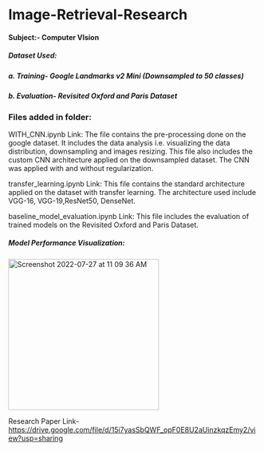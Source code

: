 # Image-Retrieval-Research

#### Subject:- Computer VIsion

##### Dataset Used:
#####   a. Training- Google Landmarks v2 Mini (Downsampled to 50 classes)
#####   b. Evaluation- Revisited Oxford and Paris Dataset


### Files added in folder:

WITH_CNN.ipynb
Link: 
The file contains the pre-processing done on the google dataset. It includes the data analysis i.e. visualizing the data distribution, downsampling and images resizing. This file also includes the custom CNN architecture applied on the downsampled dataset. The CNN was applied with and without regularization.

transfer_learning.ipynb
Link:
This file contains the standard architecture applied on the dataset with transfer learning. The architecture used include VGG-16, VGG-19,ResNet50, DenseNet.

baseline_model_evaluation.ipynb
Link:
This file includes the evaluation of trained models on the Revisited Oxford and Paris Dataset.

##### Model Performance Visualization:
<img width="302" alt="Screenshot 2022-07-27 at 11 09 36 AM" src="https://user-images.githubusercontent.com/73076997/181169698-40aac7f6-1bb1-46eb-9e91-80aa571c7d08.png">

Research Paper Link- https://drive.google.com/file/d/15i7yasSbQWF_opF0E8U2aUinzkqzEmy2/view?usp=sharing
